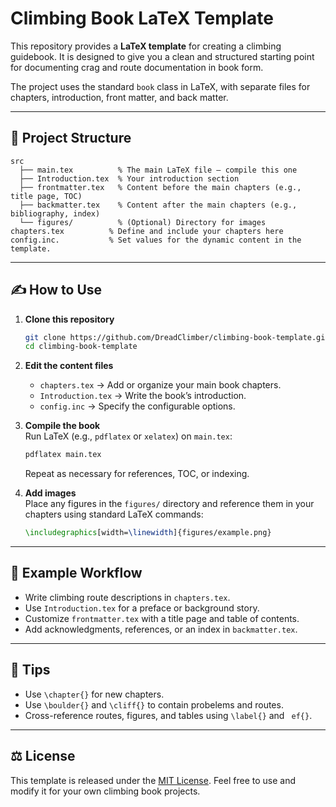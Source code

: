 # Climbing Book LaTeX Template  

This repository provides a **LaTeX template** for creating a climbing guidebook. It is designed to give you a clean and structured starting point for documenting crag and route documentation in book form.  

The project uses the standard `book` class in LaTeX, with separate files for chapters, introduction, front matter, and back matter.  

---

## 📂 Project Structure  

```
src
  ├── main.tex          % The main LaTeX file – compile this one
  ├── Introduction.tex  % Your introduction section
  ├── frontmatter.tex   % Content before the main chapters (e.g., title page, TOC)
  ├── backmatter.tex    % Content after the main chapters (e.g., bibliography, index)
  └── figures/          % (Optional) Directory for images
chapters.tex          % Define and include your chapters here
config.inc.           % Set values for the dynamic content in the template.
```

---

## ✍️ How to Use  

1. **Clone this repository**  
   ```bash
   git clone https://github.com/DreadClimber/climbing-book-template.git
   cd climbing-book-template
   ```

2. **Edit the content files**  
   - `chapters.tex` → Add or organize your main book chapters.  
   - `Introduction.tex` → Write the book’s introduction.  
   - `config.inc` → Specify the configurable options.

3. **Compile the book**  
   Run LaTeX (e.g., `pdflatex` or `xelatex`) on `main.tex`:  
   ```bash
   pdflatex main.tex
   ```
   Repeat as necessary for references, TOC, or indexing.  

4. **Add images**  
   Place any figures in the `figures/` directory and reference them in your chapters using standard LaTeX commands:  
   ```latex
   \includegraphics[width=\linewidth]{figures/example.png}
   ```

---

## 📖 Example Workflow  

- Write climbing route descriptions in `chapters.tex`.  
- Use `Introduction.tex` for a preface or background story.  
- Customize `frontmatter.tex` with a title page and table of contents.  
- Add acknowledgments, references, or an index in `backmatter.tex`.  

---

## 🧗 Tips  

- Use `\chapter{}` for new chapters.  
- Use `\boulder{}` and `\cliff{}` to contain probelems and routes.  
- Cross-reference routes, figures, and tables using `\label{}` and `
ef{}`.  

---

## ⚖️ License  

This template is released under the [MIT License](LICENSE). Feel free to use and modify it for your own climbing book projects.  
